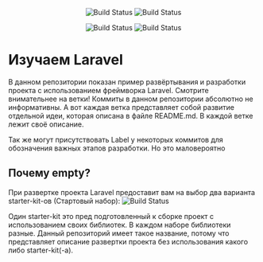 <p align="center">
    <img src="https://img.shields.io/badge/Jetstream-NO-red" alt="Build Status">
    <img src="https://img.shields.io/badge/Breeze-NO-red" alt="Build Status">
</p>
<p align="center">
    <img src="https://img.shields.io/badge/Testing-PHPUnit-indigo?style=for-the-badge" alt="Build Status">
    <img src="https://img.shields.io/badge/Database-SQLtie-ffff00?style=for-the-badge" alt="Build Status">
</p>

# Изучаем Laravel

В данном репозитории показан пример развёртывания и разработки проекта с использованием фреймворка Laravel. Смотрите
внимательнее на ветки! Коммиты в данном репозитории абсолютно не информативны. А вот каждая ветка представляет собой
развитие отдельной идеи, которая описана в файле README.md. В каждой ветке лежит своё описание.

Так же могут присутствовать Label у некоторых коммитов для обозначения важных этапов разработки. Но это маловероятно

## Почему empty?

<p align="left">
При развертке проекта Laravel предоставит вам на выбор два варианта starter-kit-ов (Стартовый набор):
    <img src="https://img.shields.io/badge/Jetstream-Breeze-grey" alt="Build Status">
</p>
Один starter-kit это пред подготовленный к сборке проект с использованием своих библиотек. В каждом наборе библиотеки разные.
Данный репозиторий имеет такое название, потому что представляет описание развертки проекта без использования какого либо
starter-kit(-а).